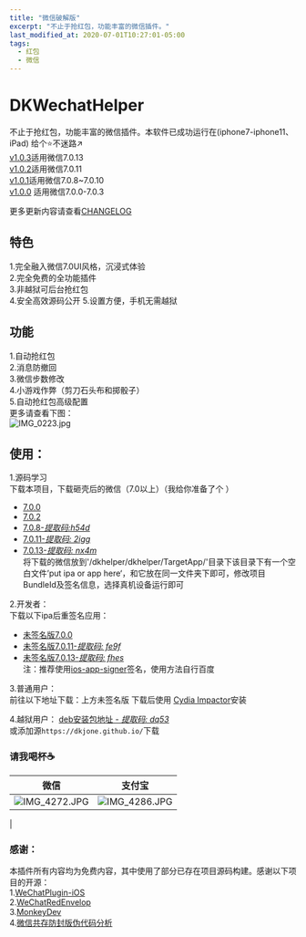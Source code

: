 ```yaml
---
title: "微信破解版"
excerpt: "不止于抢红包，功能丰富的微信插件。"
last_modified_at: 2020-07-01T10:27:01-05:00
tags: 
  - 红包
  - 微信
---  
```


# DKWechatHelper   
 
不止于抢红包，功能丰富的微信插件。本软件已成功运行在(iphone7-iphone11、iPad) 
给个⭐️不迷路↗️   
[v1.0.3](https://github.com/DKWechatHelper/DKWechatHelper/releases/tag/1.0.3)适用微信7.0.13  
[v1.0.2](https://github.com/DKWechatHelper/DKWechatHelper/releases/tag/1.0.2)适用微信7.0.11  
[v1.0.1](https://github.com/DKWechatHelper/DKWechatHelper/releases/tag/1.0.1)适用微信7.0.8~7.0.10  
[v1.0.0](https://github.com/DKWechatHelper/DKWechatHelper/releases/tag/1.0.0) 适用微信7.0.0-7.0.3   
 
更多更新内容请查看[CHANGELOG](https://github.com/DKWechatHelper/DKWechatHelper/CHANGELOG.md)   



## 特色    
1.完全融入微信7.0UI风格，沉浸式体验   
2.完全免费的全功能插件  
3.非越狱可后台抢红包   
4.安全高效源码公开
5.设置方便，手机无需越狱   
## 功能    
1.自动抢红包   
2.消息防撤回   
3.微信步数修改   
4.小游戏作弊（剪刀石头布和掷骰子）     
5.自动抢红包高级配置   
更多请查看下图：   
![IMG_0223.jpg](https://upload-images.jianshu.io/upload_images/4066843-37413f551adf2752.jpg?imageMogr2/auto-orient/strip%7CimageView2/2/w/1240)

## 使用：  
1.源码学习   
    下载本项目，下载砸壳后的微信（7.0以上）（我给你准备了个 ） 
* [7.0.0](https://pan.baidu.com/s/15pVma66Ea822YVGrBa2GHw)
* [7.0.2](https://pan.baidu.com/s/1SHZHfu94Z_jhCkaaFDx8pA)
* [7.0.8-*提取码:h54d*](https://pan.baidu.com/s/11VoUXPC4vb5zg8HzP3kC0Q)
* [7.0.11-*提取码: 2igg*](https://pan.baidu.com/s/1mU_mezsWhqL2-AY0PB-vVg)   
* [7.0.13-*提取码: nx4m*](https://pan.baidu.com/s/1rqB0pV4zMEB6Z3VJTsTa8Q)   
将下载的微信放到'/dkhelper/dkhelper/TargetApp/'目录下该目录下有一个空白文件’put ipa or app here‘，和它放在同一文件夹下即可，修改项目BundleId及签名信息，选择真机设备运行即可   

2.开发者：   
    下载以下ipa后重签名应用：
* [未签名版7.0.0](https://pan.baidu.com/s/1-zEUQRGn3H4bZVqHpyffzQ)    
* [未签名版7.0.11-*提取码: fe9f*](https://pan.baidu.com/s/1sOPCqnCPxSdIKq7TKuHK9g)     
* [未签名版7.0.13-*提取码: fhes*](https://pan.baidu.com/s/1DgSl5u0Gip3cNdqZmRFEWw)  
    注：推荐使用[ios-app-signer](https://github.com/DanTheMan827/ios-app-signer)签名，使用方法自行百度    
     
3.普通用户：   
    前往以下地址下载：上方未签名版
    下载后使用 [Cydia Impactor](http://www.cydiaimpactor.com/)安装 

4.越狱用户：
[deb安装包地址 - *提取码: dq53*](https://pan.baidu.com/s/1NyDrM_VF3JYv7PAyW_VkcQ)  
或添加源`https://dkjone.github.io/`下载


### 请我喝杯☕️     

|  微信  | 支付宝 |
| --- | --- |
| ![IMG_4272.JPG](https://upload-images.jianshu.io/upload_images/4066843-2d18218a3c11e2c4.JPG?imageMogr2/auto-orient/strip%7CimageView2/2/w/1240) |  ![IMG_4286.JPG](https://upload-images.jianshu.io/upload_images/4066843-2aa3ce5b2d4d89ec.JPG?imageMogr2/auto-orient/strip%7CimageView2/2/w/1240)
|




### 感谢：   
本插件所有内容均为免费内容，其中使用了部分已存在项目源码构建。感谢以下项目的开源：  
1.[WeChatPlugin-iOS](https://github.com/TKkk-iOSer/WeChatPlugin-iOS)   
2.[WeChatRedEnvelop](https://github.com/buginux/WeChatRedEnvelop)   
3.[MonkeyDev](https://github.com/AloneMonkey/MonkeyDev)   
4.[微信共存防封版伪代码分析](https://www.jianshu.com/p/e797ba55e336)   

